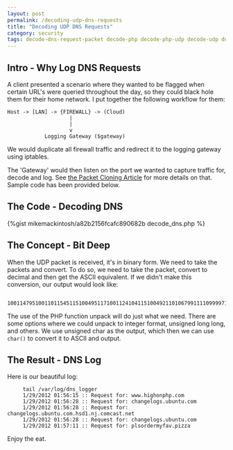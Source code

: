 ```yaml
---
layout: post
permalink: /decoding-udp-dns-requests
title: "Decoding UDP DNS Requests"
category: security
tags: decode-dns-request-packet decode-php decode-php-udp decode-udp dns iptables packet php-2 php-decode-php-request php-dns-request php-sockets php-stream php-udp-decode php5-decode-dns request udp
---
```


## Intro - Why Log DNS Requests
A client presented a scenario where they wanted to be flagged when certain URL's were queried throughout the day, so they could black hole them for their home network. I put together the following workflow for them: 

    Host -> [LAN] -> {FIREWALL} -> (Cloud) 
                        | 
                        | 
                        v 
                Logging Gateway ($gateway) 

We would duplicate all firewall traffic and redirect it to the logging gateway using iptables. 

The 'Gateway' would then listen on the port we wanted to capture traffic for, decode and log. See [the Packet Cloning Article](http://www.highonphp.com/packet-cloning-with-iptables "Packet Cloning") for more details on that. Sample code has been provided below.

## The Code - Decoding DNS

{%gist mikemackintosh/a82b2156fcafc890682b decode_dns.php %}

## The Concept - Bit Deep 
When the UDP packet is received, it's in binary form. We need to take the packets and convert. To do so, we need to take the packet, convert to decimal and then get the ASCII equivalent. If we didn't make this conversion, our output would look like: 

		 10011479510011011545115100495117100112410411510049211010679911110999971151163110101116 

 The use of the PHP function unpack will do just what we need. There are some options where we could unpack to integer format, unsigned long long, and others. We use unsigned char as the output, which then we can use `char()` to convert it to ASCII and output.

## The Result - DNS Log

Here is our beautiful log: 

		 tail /var/log/dns_logger 
         1/29/2012 01:56:15 :: Request for: www.highonphp.com 
         1/29/2012 01:56:28 :: Request for: changelogs.ubuntu.com 
         1/29/2012 01:56:28 :: Request for: changelogs.ubuntu.com.hsd1.nj.comcast.net 
         1/29/2012 01:56:28 :: Request for: changelogs.ubuntu.com 
         1/29/2012 01:57:11 :: Request for: plsordermyfav.pizza 
 
 Enjoy the eat.